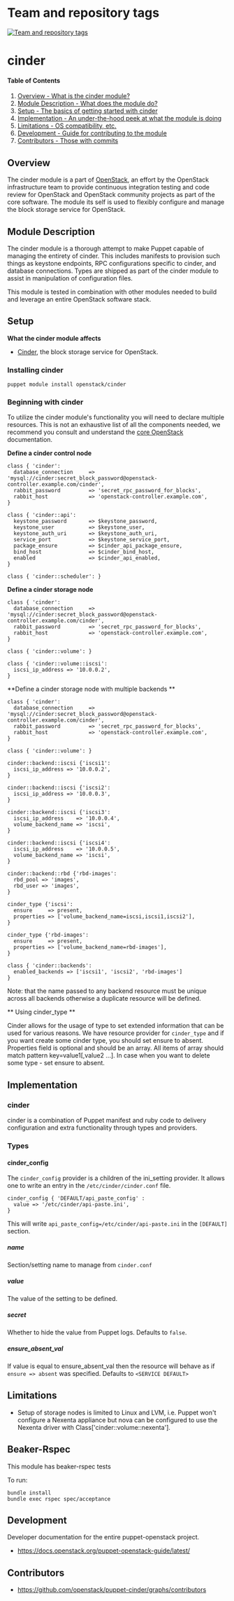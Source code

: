 Team and repository tags
========================

[![Team and repository tags](http://governance.openstack.org/badges/puppet-cinder.svg)](http://governance.openstack.org/reference/tags/index.html)

<!-- Change things from this point on -->

cinder
======

#### Table of Contents

1. [Overview - What is the cinder module?](#overview)
2. [Module Description - What does the module do?](#module-description)
3. [Setup - The basics of getting started with cinder](#setup)
4. [Implementation - An under-the-hood peek at what the module is doing](#implementation)
5. [Limitations - OS compatibility, etc.](#limitations)
6. [Development - Guide for contributing to the module](#development)
7. [Contributors - Those with commits](#contributors)

Overview
--------

The cinder module is a part of [OpenStack](https://www.openstack.org),
an effort by the OpenStack infrastructure team to provide continuous
integration testing and code review for OpenStack and OpenStack community
projects as part of the core software. The module its self is used to flexibly
configure and manage the block storage service for OpenStack.

Module Description
------------------

The cinder module is a thorough attempt to make Puppet capable of managing
the entirety of cinder. This includes manifests to provision such things as
keystone endpoints, RPC configurations specific to cinder, and database
connections. Types are shipped as part of the cinder module to assist in
manipulation of configuration files.

This module is tested in combination with other modules needed to build
and leverage an entire OpenStack software stack.

Setup
-----

**What the cinder module affects**

* [Cinder](https://wiki.openstack.org/wiki/Cinder), the block storage service
  for OpenStack.

### Installing cinder

    puppet module install openstack/cinder

### Beginning with cinder

To utilize the cinder module's functionality you will need to declare
multiple resources. This is not an exhaustive list of all the components
needed, we recommend you consult and understand the
[core OpenStack](http://docs.openstack.org) documentation.

**Define a cinder control node**

```puppet
class { 'cinder':
  database_connection     => 'mysql://cinder:secret_block_password@openstack-controller.example.com/cinder',
  rabbit_password         => 'secret_rpc_password_for_blocks',
  rabbit_host             => 'openstack-controller.example.com',
}

class { 'cinder::api':
  keystone_password       => $keystone_password,
  keystone_user           => $keystone_user,
  keystone_auth_uri       => $keystone_auth_uri,
  service_port            => $keystone_service_port,
  package_ensure          => $cinder_api_package_ensure,
  bind_host               => $cinder_bind_host,
  enabled                 => $cinder_api_enabled,
}

class { 'cinder::scheduler': }
```

**Define a cinder storage node**

```puppet
class { 'cinder':
  database_connection     => 'mysql://cinder:secret_block_password@openstack-controller.example.com/cinder',
  rabbit_password         => 'secret_rpc_password_for_blocks',
  rabbit_host             => 'openstack-controller.example.com',
}

class { 'cinder::volume': }

class { 'cinder::volume::iscsi':
  iscsi_ip_address => '10.0.0.2',
}
```

**Define a cinder storage node with multiple backends **

```puppet
class { 'cinder':
  database_connection     => 'mysql://cinder:secret_block_password@openstack-controller.example.com/cinder',
  rabbit_password         => 'secret_rpc_password_for_blocks',
  rabbit_host             => 'openstack-controller.example.com',
}

class { 'cinder::volume': }

cinder::backend::iscsi {'iscsi1':
  iscsi_ip_address => '10.0.0.2',
}

cinder::backend::iscsi {'iscsi2':
  iscsi_ip_address => '10.0.0.3',
}

cinder::backend::iscsi {'iscsi3':
  iscsi_ip_address    => '10.0.0.4',
  volume_backend_name => 'iscsi',
}

cinder::backend::iscsi {'iscsi4':
  iscsi_ip_address    => '10.0.0.5',
  volume_backend_name => 'iscsi',
}

cinder::backend::rbd {'rbd-images':
  rbd_pool => 'images',
  rbd_user => 'images',
}

cinder_type {'iscsi':
  ensure     => present,
  properties => ['volume_backend_name=iscsi,iscsi1,iscsi2'],
}

cinder_type {'rbd-images':
  ensure     => present,
  properties => ['volume_backend_name=rbd-images'],
}

class { 'cinder::backends':
  enabled_backends => ['iscsi1', 'iscsi2', 'rbd-images']
}
```

Note: that the name passed to any backend resource must be unique across all
      backends otherwise a duplicate resource will be defined.

** Using cinder_type **

Cinder allows for the usage of type to set extended information that can be
used for various reasons. We have resource provider for ``cinder_type``
and if you want create some cinder type, you should set ensure to absent.
Properties field is optional and should be an array. All items of array
should match pattern key=value1[,value2 ...]. In case when you want to
delete some type - set ensure to absent.


Implementation
--------------

### cinder

cinder is a combination of Puppet manifest and ruby code to delivery
configuration and extra functionality through types and providers.

### Types

#### cinder_config

The `cinder_config` provider is a children of the ini_setting provider.
It allows one to write an entry in the `/etc/cinder/cinder.conf` file.

```puppet
cinder_config { 'DEFAULT/api_paste_config' :
  value => '/etc/cinder/api-paste.ini',
}
```

This will write `api_paste_config=/etc/cinder/api-paste.ini` in the `[DEFAULT]` section.

##### name

Section/setting name to manage from `cinder.conf`

##### value

The value of the setting to be defined.

##### secret

Whether to hide the value from Puppet logs. Defaults to `false`.

##### ensure_absent_val

If value is equal to ensure_absent_val then the resource will behave as if
`ensure => absent` was specified. Defaults to `<SERVICE DEFAULT>`

Limitations
------------

* Setup of storage nodes is limited to Linux and LVM, i.e. Puppet won't
  configure a Nexenta appliance but nova can be configured to use the Nexenta
  driver with Class['cinder::volume::nexenta'].

Beaker-Rspec
------------

This module has beaker-rspec tests

To run:

```shell
bundle install
bundle exec rspec spec/acceptance
```

Development
-----------

Developer documentation for the entire puppet-openstack project.

* https://docs.openstack.org/puppet-openstack-guide/latest/

Contributors
------------

* https://github.com/openstack/puppet-cinder/graphs/contributors
